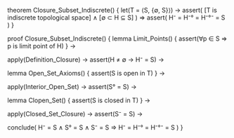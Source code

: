 theorem Closure_Subset_Indiscrete() {
  let(T = ⟨S, {∅, S}⟩) →
  assert(
    [T is indiscrete topological space] ∧
    [∅ ⊂ H ⊆ S]
  ) ⇒
  assert(
    H⁻ = H⁻° = H⁻°⁻ = S
  )
}

proof Closure_Subset_Indiscrete() {
  lemma Limit_Points() {
    assert(∀p ∈ S ⇒ p is limit point of H)
  } →
  
  apply(Definition_Closure) →
  assert(H ≠ ∅ → H⁻ = S) →
  
  lemma Open_Set_Axioms() {
    assert(S is open in T)
  } →
  
  apply(Interior_Open_Set) →
  assert(S° = S) →
  
  lemma Clopen_Set() {
    assert(S is closed in T)
  } →
  
  apply(Closed_Set_Closure) →
  assert(S⁻ = S) →
  
  conclude(
    H⁻ = S ∧
    S° = S ∧
    S⁻ = S ⇒
    H⁻ = H⁻° = H⁻°⁻ = S
  )
}
